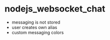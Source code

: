 # nodejs_websocket_chat

- messaging is not stored
- user creates own alias
- custom messaging colors
